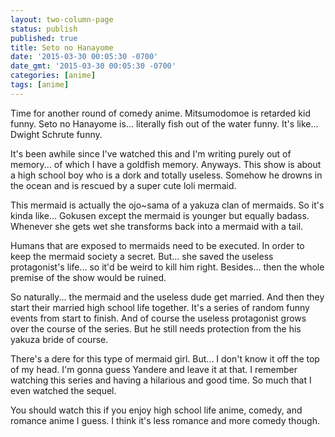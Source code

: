 ```yaml
---
layout: two-column-page
status: publish
published: true
title: Seto no Hanayome
date: '2015-03-30 00:05:30 -0700'
date_gmt: '2015-03-30 00:05:30 -0700'
categories: [anime]
tags: [anime]
---
```

<p>Time for another round of comedy anime. Mitsumodomoe is retarded kid funny. Seto no Hanayome is... literally fish out of the water funny. It's like... Dwight Schrute funny.</p>
<p>It's been awhile since I've watched this and I'm writing purely out of memory... of which I have a goldfish memory. Anyways. This show is about a high school boy who is a dork and totally useless. Somehow he drowns in the ocean and is rescued by a super cute loli mermaid.</p>
<p>This mermaid is actually the ojo~sama of a yakuza clan of mermaids. So it's kinda like... Gokusen except the mermaid is younger but equally badass. Whenever she gets wet she transforms back into a mermaid with a tail.</p>
<p>Humans that are exposed to mermaids need to be executed. In order to keep the mermaid society a secret. But... she saved the useless protagonist's life... so it'd be weird to kill him right. Besides... then the whole premise of the show would be ruined.</p>
<p>So naturally... the mermaid and the useless dude get married. And then they start their married high school life together. It's a series of random funny events from start to finish. And of course the useless protagonist grows over the course of the series. But he still needs protection from the his yakuza bride of course.</p>
<p>There's a dere for this type of mermaid girl. But... I don't know it off the top of my head. I'm gonna guess Yandere and leave it at that. I remember watching this series and having a hilarious and good time. So much that I even watched the sequel.</p>
<p>You should watch this if you enjoy high school life anime, comedy, and romance anime I guess. I think it's less romance and more comedy though.</p>
